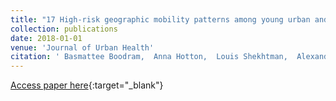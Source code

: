 ```yaml
---
title: "17 High-risk geographic mobility patterns among young urban and suburban persons who inject drugs and their injection network members"
collection: publications
date: 2018-01-01
venue: 'Journal of Urban Health'
citation: ' Basmattee Boodram,  Anna Hotton,  Louis Shekhtman,  Alexander Gutfraind,  Harel Dahari, &quot;High-risk geographic mobility patterns among young urban and suburban persons who inject drugs and their injection network members.&quot; Journal of Urban Health, 2018.'
---
```

[Access paper here](https://idp.springer.com/authorize/casa?redirect_uri=https://link.springer.com/article/10.1007/s11524-017-0185-7&casa_token=TnaWub3HAFcAAAAA:m_MKpMWcnUf0v8sZLSpLpEUUL_fHKWNmtrPvjE4AFE-I9o2b8kKgy9iz7YPpM6HsqejcNUmDp7SMxbqb){:target="_blank"}
